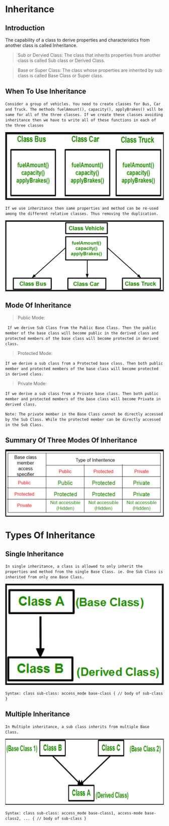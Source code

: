 # Inheritance

## Introduction

The capability of a class to derive properties and characteristics from another class is called Inheritance.

> Sub or Dervied Class: The class that inherits properties from another class is called Sub class or Derived Class. 

> Base or Super Class: The class whose properties are inherited by sub class is called Base Class or Super class. 

## When To Use Inheritance

`
Consider a group of vehicles. You need to create classes for Bus, Car and Truck. The methods fuelAmount(), capacity(), applyBrakes() will be same for all of the three classes. If we create these classes avoiding inheritance then we have to write all of these functions in each of the three classes
`

![inheritance](../images/inheritance-1.png)

`
If we use inheritance then same properties and method can be re-used among the different relative classes. Thus removing the duplication.
`

![inheritance](../images/inheritance-2.png)

## Mode Of Inheritance

> Public Mode:

` 
If we derive Sub Class from the Public Base Class. Then the public member of the base class will become public in the derived class and protected members of the base class will become protected in derived class.
`

> Protected Mode:

`
If we derive a sub class from a Protected base class. Then both public member and protected members of the base class will become protected in derived class.
`

> Private Mode:

`
If we derive a sub class from a Private base class. Then both public member and protected members of the base class will become Private in derived class. 
`

`
Note: The private member in the Base Class cannot be directly accessed by the Sub Class. While the protected member can be directly accessed in the Sub Class.
`


## Summary Of Three Modes Of Inheritance

![Inheritance](../images/inheritance-3.png)


# Types Of Inheritance

## Single Inheritance

`
 In single inheritance, a class is allowed to only inherit the properties and method from the single Base Class.
 ie. One Sub Class is inherited from only one Base Class.
`

![Inheritance](../images/inheritance-4.png)

`
Syntax:
class sub-class: access_mode base-class {
    // body of sub-class
}
`

## Multiple Inheritance

`
In Multiple inheritance, a sub class inherits from multiple Base Class.
`

![Inheritance](../images/inheritance-5.png)

`
Syntax:
class sub-class: access_mode base-class1, access-mode base-class2, ... {
    // body of sub-class
}
`